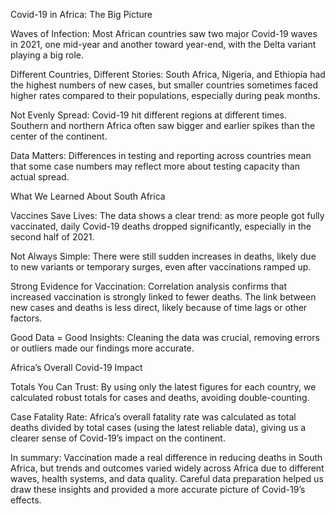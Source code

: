 Covid-19 in Africa: The Big Picture

Waves of Infection:
Most African countries saw two major Covid-19 waves in 2021, one mid-year and another toward year-end, with the Delta variant playing a big role.

Different Countries, Different Stories:
South Africa, Nigeria, and Ethiopia had the highest numbers of new cases, but smaller countries sometimes faced higher rates compared to their populations, especially during peak months.

Not Evenly Spread:
Covid-19 hit different regions at different times. Southern and northern Africa often saw bigger and earlier spikes than the center of the continent.

Data Matters:
Differences in testing and reporting across countries mean that some case numbers may reflect more about testing capacity than actual spread.

What We Learned About South Africa

Vaccines Save Lives:
The data shows a clear trend: as more people got fully vaccinated, daily Covid-19 deaths dropped significantly, especially in the second half of 2021.

Not Always Simple:
There were still sudden increases in deaths, likely due to new variants or temporary surges, even after vaccinations ramped up.

Strong Evidence for Vaccination:
Correlation analysis confirms that increased vaccination is strongly linked to fewer deaths. The link between new cases and deaths is less direct, likely because of time lags or other factors.

Good Data = Good Insights:
Cleaning the data was crucial, removing errors or outliers made our findings more accurate.

Africa’s Overall Covid-19 Impact

Totals You Can Trust:
By using only the latest figures for each country, we calculated robust totals for cases and deaths, avoiding double-counting.

Case Fatality Rate:
Africa’s overall fatality rate was calculated as total deaths divided by total cases (using the latest reliable data), giving us a clearer sense of Covid-19’s impact on the continent.

In summary:
Vaccination made a real difference in reducing deaths in South Africa, but trends and outcomes varied widely across Africa due to different waves, health systems, and data quality. Careful data preparation helped us draw these insights and provided a more accurate picture of Covid-19’s effects.

